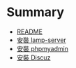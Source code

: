 # Summary

* [README](README.md)
* [安裝 lamp-server](inst_lamp.md)
* [安裝 phpmyadmin](inst_phpmyadm.md)
* [安裝 Discuz](inst_discuz.md)

